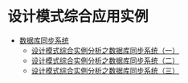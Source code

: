 # 设计模式综合应用实例

   * [数据库同步系统](数据库同步系统.md)
       * [设计模式综合实例分析之数据库同步系统（一）](设计模式综合实例分析之数据库同步系统（一）.md)
       * [设计模式综合实例分析之数据库同步系统（二）](设计模式综合实例分析之数据库同步系统（二）.md)
       * [设计模式综合实例分析之数据库同步系统（三）](设计模式综合实例分析之数据库同步系统（三）.md)
